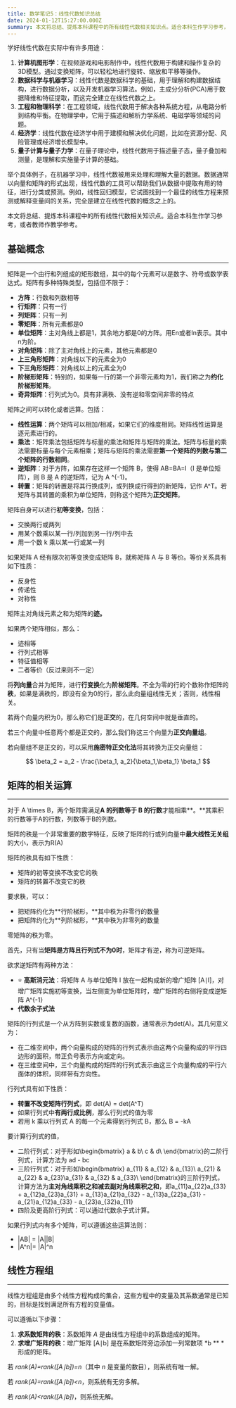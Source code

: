 ```yaml
---
title: 数学笔记5：线性代数知识总结
date: 2024-01-12T15:27:00.000Z
summary: 本文将总结、提炼本科课程中的所有线性代数相关知识点。适合本科生作学习参考，或者教师作教学参考。
---
```



学好线性代数在实际中有许多用途：

1. **计算机图形学**：在视频游戏和电影制作中，线性代数用于构建和操作复杂的3D模型。通过变换矩阵，可以轻松地进行旋转、缩放和平移等操作。
2. **数据科学与机器学习**：线性代数是数据科学的基础，用于理解和构建数据结构，进行数据分析，以及开发机器学习算法。例如，主成分分析(PCA)用于数据降维和特征提取，而这完全建立在线性代数之上。
3. **工程和物理科学**：在工程领域，线性代数用于解决各种系统方程，从电路分析到结构平衡。在物理学中，它用于描述和解析力学系统、电磁学等领域的问题。
4. **经济学**：线性代数在经济学中用于建模和解决优化问题，比如在资源分配、风险管理或经济增长模型中。
5. **量子计算与量子力学**：在量子理论中，线性代数用于描述量子态，量子叠加和测量，是理解和实施量子计算的基础。

举个具体例子，在机器学习中，线性代数被用来处理和理解大量的数据。数据通常以向量和矩阵的形式出现，线性代数的工具可以帮助我们从数据中提取有用的特征，进行分类或预测。例如，线性回归模型，它试图找到一个最佳的线性方程来预测或解释变量间的关系，完全是建立在线性代数的概念之上的。

本文将总结、提炼本科课程中的所有线性代数相关知识点。适合本科生作学习参考，或者教师作教学参考。





## 基础概念

---

矩阵是一个由行和列组成的矩形数组，其中的每个元素可以是数字、符号或数学表达式。矩阵有多种特殊类型，包括但不限于：
- **方阵**：行数和列数相等
- **行矩阵**：只有一行
- **列矩阵**：只有一列
- **零矩阵**：所有元素都是0
- **单位矩阵**：主对角线上都是1，其余地方都是0的方阵。用En或者In表示。其中n为阶。
- **对角矩阵**：除了主对角线上的元素，其他元素都是0
- **上三角形矩阵**：对角线以下的元素全为0
- **下三角形矩阵**：对角线以上的元素全为0
- **阶梯形矩阵**：特别的，如果每一行的第一个非零元素均为1，我们称之为**约化阶梯形矩阵**。
- **奇异矩阵**：行列式为0。具有非满秩、没有逆和零空间非零的特点

矩阵之间可以转化或者运算。包括：
- **线性运算**：两个矩阵可以相加/相减，如果它们的维度相同。矩阵线性运算是逐元素进行的。
- **乘法**：矩阵乘法包括矩阵与标量的乘法和矩阵与矩阵的乘法。矩阵与标量的乘法需要标量与每个元素相乘；矩阵与矩阵的乘法需要**第一个矩阵的列数与第二个矩阵的行数相同**。
- **逆矩阵**：对于方阵，如果存在这样一个矩阵 B，使得 AB=BA=I（I 是单位矩阵），则 B 是 A 的逆矩阵，记为 A ^{-1}。
- **转置**：矩阵的转置是将其行换成列，或列换成行得到的新矩阵，记作 A^T。若矩阵与其转置的乘积为单位矩阵，则称这个矩阵为**正交矩阵**。

矩阵自身可以进行**初等变换**，包括：
- 交换两行或两列
- 用某个数乘以某一行/列加到另一行/列中去
- 用一个数 k 乘以某一行或某一列

如果矩阵 A 经有限次初等变换变成矩阵 B，就称矩阵 A 与 B 等价。等价关系具有如下性质：
- 反身性
- 传递性
- 对称性

矩阵主对角线元素之和为矩阵的**迹。**

如果两个矩阵相似，那么：
- 迹相等
- 行列式相等
- 特征值相等
- 二者等价（反过来则不一定）

将**列向量**合并为矩阵，进行**行变换**化为**阶梯矩阵**。不全为零的行的个数称作矩阵的**秩**，如果是满秩的，即没有全为0的行，那么此向量组线性无关；否则，线性相关。

若两个向量内积为0，那么称它们是**正交**的，在几何空间中就是垂直的。

若三个向量中任意两个都是正交的，那么我们称这三个向量为**正交向量组**。

若向量组不是正交的，可以采用**施密特正交化法**将其转换为正交向量组：

$$
\beta_2 = a_2 - \frac{\beta_1, a_2}{\beta_1,\beta_1} \beta_1
$$





## 矩阵的相关运算

---

对于 A \times B，两个矩阵需满足**A 的列数等于 B 的行数**才能相乘**。**其乘积的行数等于A的行数，列数等于B的列数。

矩阵的秩是一个非常重要的数字特征，反映了矩阵的行或列向量中**最大线性无关组**的大小，表示为R(A)

矩阵的秩具有如下性质：
- 矩阵的初等变换不改变它的秩
- 矩阵的转置不改变它的秩

要求秩，可以：
- 把矩阵约化为**行阶梯形，**其中秩为非零行的数量
- 把矩阵约化为**列阶梯形，**其中秩为非零列的数量

零矩阵的秩为零。

首先，只有当**矩阵是方阵且行列式不为0时**，矩阵才有逆，称为可逆矩阵。

欲求逆矩阵有两种方法：
- ⭐️ **高斯消元法**：将矩阵 A 与单位矩阵  I  放在一起构成新的增广矩阵 [A∣I]，对增广矩阵实施初等变换，当左侧变为单位矩阵时，增广矩阵的右侧将变成逆矩阵 A^{-1}
- **代数余子式法**

矩阵的行列式是一个从方阵到实数或复数的函数，通常表示为det(A)。其几何意义为：
- 在二维空间中，两个向量构成的矩阵的行列式表示由这两个向量构成的平行四边形的面积，带正负号表示方向或定向。
- 在三维空间中，三个向量构成的矩阵的行列式表示由这三个向量构成的平行六面体的体积，同样带有方向性。

行列式具有如下性质：
- **转置不改变矩阵行列式**，即 det(A) = det(A^T)
- 如果行列式中**有两行成比例**，那么行列式的值为零
- 若用 k 乘以行列式 A 的每一个元素得到行列式 B，那么 B = -kA

要计算行列式的值，
- 二阶行列式：对于形如\begin{bmatrix}
a & b\\
c & d\\
\end{bmatrix}的二阶行列式，计算方法为 ad - bc
- 三阶行列式：对于形如\begin{bmatrix}
a_{11} & a_{12} & a_{13}\\
a_{21} & a_{22} & a_{23}\\a_{31} & a_{32} & a_{33}\\
\end{bmatrix}的三阶行列式，计算方法为**主对角线乘积之和减去副对角线乘积之和**，即a_{11}a_{22}a_{33} + a_{12}a_{23}a_{31} + a_{13}a_{21}a_{32} - a_{13}a_{22}a_{31} - a_{21}a_{12}a_{33} - a_{23}a_{32}a_{11}
- 四阶及更高阶行列式：可以通过代数余子式计算。

如果行列式内有多个矩阵，可以遵循这些运算法则：
- |AB| = |A||B|
- |A^n|= |A|^n





## 线性方程组

---

线性方程组是由多个线性方程构成的集合，这些方程中的变量及其系数通常是已知的，目标是找到满足所有方程的变量值。

可以遵循以下步骤：

1. **求系数矩阵的秩**：系数矩阵 *A* 是由线性方程组中的系数组成的矩阵。
2. **求增广矩阵的秩**：增广矩阵 [A∣b] 是在系数矩阵旁边添加一列常数项 *b ** *形成的矩阵。

若 *rank(A)=rank([A∣b])=n*（其中 *n* 是变量的数目），则系统有唯一解。

若 *rank(A)=rank([A∣b])<n*，则系统有无穷多解。

若 *rank(A)<rank([A∣b])*，则系统无解。
